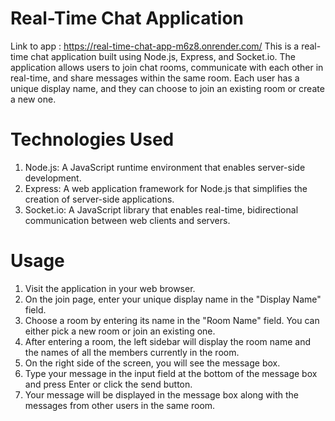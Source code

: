 # Real-Time Chat Application 
Link to app : https://real-time-chat-app-m6z8.onrender.com/
This is a real-time chat application built using Node.js, Express, and Socket.io. The application allows users to join chat rooms, communicate with each other in real-time, and share messages within the same room. Each user has a unique display name, and they can choose to join an existing room or create a new one.

# Technologies Used
1. Node.js: A JavaScript runtime environment that enables server-side development.
2. Express: A web application framework for Node.js that simplifies the creation of server-side applications.
3. Socket.io: A JavaScript library that enables real-time, bidirectional communication between web clients and servers.

# Usage
1. Visit the application in your web browser.
2. On the join page, enter your unique display name in the "Display Name" field.
3. Choose a room by entering its name in the "Room Name" field. You can either pick a new room or join an existing one.
4. After entering a room, the left sidebar will display the room name and the names of all the members currently in the room.
5. On the right side of the screen, you will see the message box.
6. Type your message in the input field at the bottom of the message box and press Enter or click the send button.
7. Your message will be displayed in the message box along with the messages from other users in the same room.
